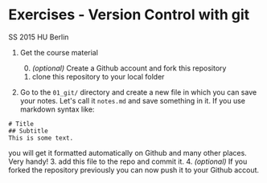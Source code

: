# Exercises - Version Control with git
SS 2015
HU Berlin


1.	Get the course material

    0. *(optional)* Create a Github account and fork this repository
    1. clone this repository to your local folder

2. Go to the `01_git/` directory and create a new file in which you can save your notes. Let's call it `notes.md` and save something in it. If you use markdown syntax like:
  ```
  # Title
  ## Subtitle
  This is some text.
  ```
  you will get it formatted automatically on Github and many other places. Very handy!
3. add this file to the repo and commit it.
4. *(optional)* If you forked the repository previously you can now push it to your Github accout.
